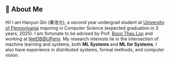 <h2 class="page__title-h2">👋 About Me</h2>

Hi! I am Haoyun Qin (秦浩允), a second year undergrad student at [University of Pennsylvania](https://upenn.edu) majoring in Computer Science (expected graduation in 3 years, 2025). I am fortunate to be advised by Prof. [Boon Thau Loo](https://boonloo.cis.upenn.edu/) and working at [NetDB@UPenn](https://netdb.cis.upenn.edu/). My research interests lie in the intersection of machine learning and systems, both **ML Systems** and **ML for Systems**. I also have experience in distributed systems, formal methods, and computer vision.
